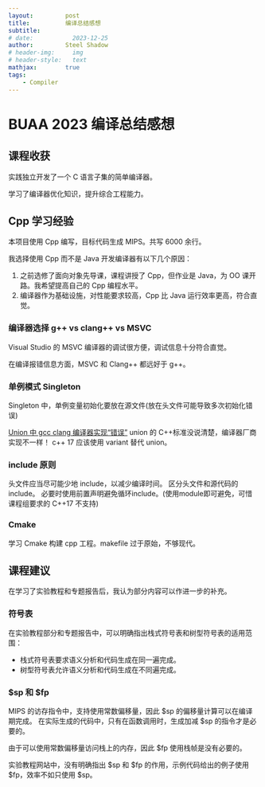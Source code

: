 ```yaml
---
layout:         post
title:          编译总结感想
subtitle:
# date:           2023-12-25
author:         Steel Shadow
# header-img:     img
# header-style:   text
mathjax:        true
tags:
    - Compiler
---
```


# BUAA 2023 编译总结感想

## 课程收获

实践独立开发了一个 C 语言子集的简单编译器。

学习了编译器优化知识，提升综合工程能力。

## Cpp 学习经验

本项目使用 Cpp 编写，目标代码生成 MIPS。共写 6000 余行。

我选择使用 Cpp 而不是 Java 开发编译器有以下几个原因：

1. 之前选修了面向对象先导课，课程讲授了 Cpp，但作业是 Java，为 OO 课开路。我希望提高自己的 Cpp 编程水平。
2. 编译器作为基础设施，对性能要求较高，Cpp 比 Java 运行效率更高，符合直觉。

### 编译器选择 g++ vs clang++ vs MSVC

Visual Studio 的 MSVC 编译器的调试很方便，调试信息十分符合直觉。

在编译报错信息方面，MSVC 和 Clang++ 都远好于 g++。

### 单例模式 Singleton

Singleton 中，单例变量初始化要放在源文件(放在头文件可能导致多次初始化错误)

[Union 中 gcc clang 编译器实现“错误”](https://stackoverflow.com/questions/70428563/unions-default-constructor-is-implicitly-deleted)
union 的 C++标准没说清楚，编译器厂商实现不一样！
c++ 17 应该使用 variant 替代 union。

### include 原则

头文件应当尽可能少地 include，以减少编译时间。
区分头文件和源代码的 include。
必要时使用前置声明避免循环include。(使用module即可避免，可惜课程组要求的 C++17 不支持)

### Cmake

学习 Cmake 构建 cpp 工程。makefile 过于原始，不够现代。

## 课程建议

在学习了实验教程和专题报告后，我认为部分内容可以作进一步的补充。

### 符号表

在实验教程部分和专题报告中，可以明确指出栈式符号表和树型符号表的适用范围：

+ 栈式符号表要求语义分析和代码生成在同一遍完成。
+ 树型符号表允许语义分析和代码生成在不同遍完成。

### $sp 和 $fp

MIPS 的访存指令中，支持使用常数偏移量，因此 $sp 的偏移量计算可以在编译期完成。
在实际生成的代码中，只有在函数调用时，生成加减 $sp 的指令才是必要的。

由于可以使用常数偏移量访问栈上的内存，因此 $fp 使用栈帧是没有必要的。

实验教程网站中，没有明确指出 $sp 和 $fp 的作用，示例代码给出的例子使用 $fp，效率不如只使用 $sp。
